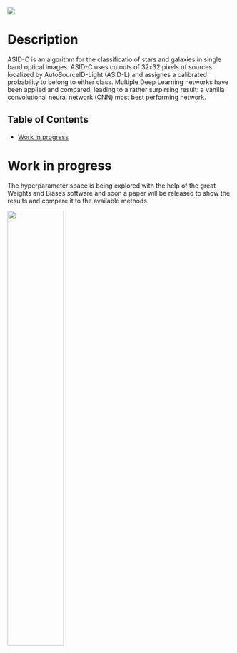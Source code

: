 <img src=https://see.fontimg.com/api/renderfont4/KpAp/eyJyIjoiZnMiLCJoIjo1NywidyI6MTAwMCwiZnMiOjU3LCJmZ2MiOiIjMzFBMEVCIiwiYmdjIjoiI0ZGRkZGRiIsInQiOjF9/QXV0b1NvdXJjZUlELUNsYXNzaWZpY2F0aW9u/kg-second-chances-sketch.png>


<!--
<img src="https://github.com/FiorenSt/AutoSourceID-Light/blob/main/Plots/OpticalImagePatch.png " width=50% height=50%><img src="https://github.com/FiorenSt/AutoSourceID-Light/blob/main/Plots/LoGOnOptical.png " width=50% height=50%> 
-->


# Description
ASID-C is an algorithm for the classificatio of stars and galaxies in single band optical images. 
ASID-C uses cutouts of 32x32 pixels of sources localized by AutoSourceID-Light (ASID-L) and assignes a calibrated probability to belong to either class.
Multiple Deep Learning networks have been applied and compared, leading to a rather surpirsing result: a vanilla convolutional neural network (CNN) most best performing network.


## Table of Contents 
- [Work in progress](#work_in_progress)


# Work in progress

The hyperparameter space is being explored with the help of the great Weights and Biases software and soon a paper will be released to show the results and compare it to the available methods.

<img src="https://github.com/FiorenSt/AutoSourceID-Classification/blob/main/Plots/Hyper.png" width=50% height=50%> 
